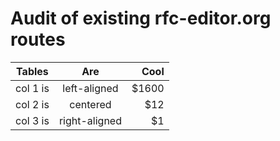 # Audit of existing rfc-editor.org routes

| Tables   |      Are      |  Cool |
| -------- | :-----------: | ----: |
| col 1 is | left-aligned  | $1600 |
| col 2 is |   centered    |   $12 |
| col 3 is | right-aligned |    $1 |
